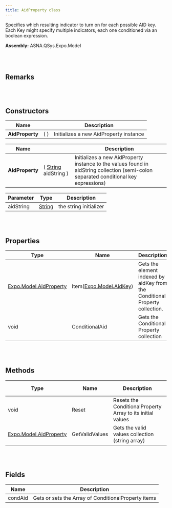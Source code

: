 ```yaml
---
title: AidProperty class
---
```


Specifies which resulting indicator to turn on for each possible AID key. Each Key might specify multiple indicators, each one conditioned via an boolean expression.

**Assembly:** ASNA.QSys.Expo.Model

<br>
<br>

## Remarks

<br>
<br>

## Constructors

| Name |  | Description |
| --- | --- | --- |
**AidProperty** | (  ) | Initializes a new AidProperty instance


| Name |  | Description |
| --- | --- | --- |
**AidProperty** | ( [String](https://docs.microsoft.com/en-us/dotnet/api/system.string?view=net-5.0) aidString ) | Initializes a new AidProperty instance to the values found in aidString collection (semi-colon separated conditional key expressions)


| Parameter | Type | Description
| --- | --- | ---
| aidString | [String](https://docs.microsoft.com/en-us/dotnet/api/system.string?view=net-5.0) | the string initializer 


<br>
<br>

## Properties

| Type | Name | Description | Accesor
| --- | --- | --- | --- 
| [Expo.Model.AidProperty](/reference/asna-qsys-expo/expo-model/aid-property.html) | Item([Expo.Model.AidKey](/reference/asna-qsys-expo/expo-model/aid-key.html)) | Gets the element indexed by aidKey from the Conditional Property collection. | aidKey /* input index */
| void | ConditionalAid | Gets the Conditional Property collection | 

<br>
<br>

## Methods

| Type | Name | Description | Return Description 
| --- | --- | --- | --- 
| void | Reset | Resets the ConditionalProperty Array to its initial values | 
| [Expo.Model.AidProperty](/reference/asna-qsys-expo/expo-model/aid-property.html) | GetValidValues | Gets the valid values collection (string array) | the array of valid values

<br>
<br>

## Fields

| Name | Description
| --- | --- 
| condAid | Gets or sets the Array of ConditionalProperty items

<br>
<br>

